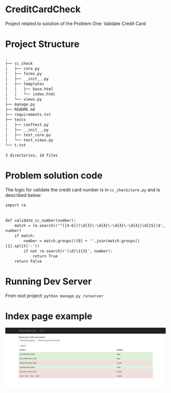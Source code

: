 # CreditCardCheck

Project related to solution of the Problem One: Validate Credit Card

# Project Structure

```
.
├── cc_check
│   ├── core.py
│   ├── forms.py
│   ├── __init__.py
│   ├── templates
│   │   ├── base.html
│   │   └── index.html
│   └── views.py
├── manage.py
├── README.md
├── requirements.txt
├── tests
│   ├── conftest.py
│   ├── __init__.py
│   ├── test_core.py
│   └── test_views.py
└── t.txt

3 directories, 14 files
```

# Problem solution code

The logic for validate the credit card number is in `cc_check/core.py` and is described below:

```
import re


def validate_cc_number(number):
    match = re.search(r'^([4-6])(\d{3}\-\d{4}\-\d{4}\-\d{4}|\d{15})$', number)
    if match:
        number = match.groups()[0] + ''.join(match.groups()[1].split('-'))
        if not re.search(r'(\d)\1{3}', number):
            return True
    return False
```

# Running Dev Server

From root project:
    `python manage.py runserver`
    
# Index page example

![page example](images/example.png)
